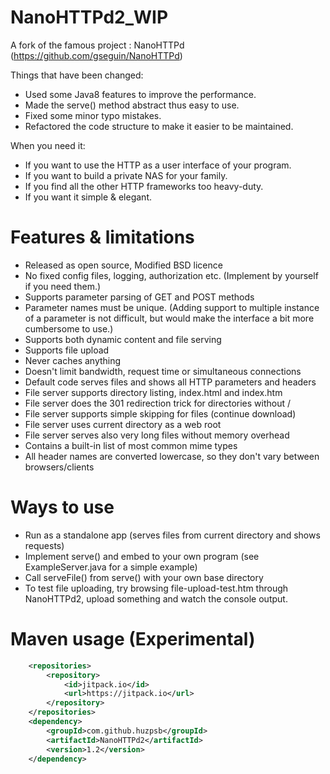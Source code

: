 NanoHTTPd2_WIP
======================
A fork of the famous project : NanoHTTPd (https://github.com/gseguin/NanoHTTPd)

Things that have been changed:

* Used some Java8 features to improve the performance.
* Made the serve() method abstract thus easy to use.
* Fixed some minor typo mistakes.
* Refactored the code structure to make it easier to be maintained.

When you need it:

* If you want to use the HTTP as a user interface of your program.
* If you want to build a private NAS for your family.
* If you find all the other HTTP frameworks too heavy-duty.
* If you want it simple & elegant.

Features & limitations
======================

* Released as open source, Modified BSD licence
* No fixed config files, logging, authorization etc. (Implement by yourself if you need them.)
* Supports parameter parsing of GET and POST methods
* Parameter names must be unique. (Adding support to multiple instance of a parameter is not difficult, but would make
  the interface a bit more cumbersome to use.)
* Supports both dynamic content and file serving
* Supports file upload
* Never caches anything
* Doesn't limit bandwidth, request time or simultaneous connections
* Default code serves files and shows all HTTP parameters and headers
* File server supports directory listing, index.html and index.htm
* File server does the 301 redirection trick for directories without /
* File server supports simple skipping for files (continue download)
* File server uses current directory as a web root
* File server serves also very long files without memory overhead
* Contains a built-in list of most common mime types
* All header names are converted lowercase, so they don't vary between browsers/clients

Ways to use
===========

* Run as a standalone app (serves files from current directory and shows requests)
* Implement serve() and embed to your own program (see ExampleServer.java for a simple example)
* Call serveFile() from serve() with your own base directory
* To test file uploading, try browsing file-upload-test.htm through NanoHTTPd2, upload something and watch the console
  output.

Maven usage (Experimental)
===

```xml
	<repositories>
		<repository>
		    <id>jitpack.io</id>
		    <url>https://jitpack.io</url>
		</repository>
	</repositories>
	<dependency>
	    <groupId>com.github.huzpsb</groupId>
	    <artifactId>NanoHTTPd2</artifactId>
	    <version>1.2</version>
	</dependency>
```